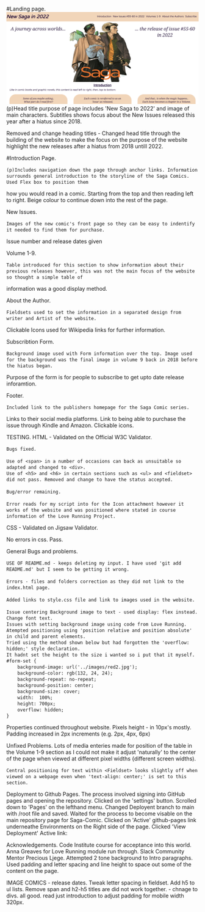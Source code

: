 #Landing page.
![Landing Page](/assets/images/LandingPage.png)
	(p)Head title purpose of page includes 'New Saga to 2022' and image of main characters. Subtitles shows focus about the New Issues released this year after a hiatus since 2018.

Removed and change heading titles - Changed head title through the building of the website to make the focus on the purpose of the website highlight the new releases after a 
hiatus from 2018 untill 2022.



#Introduction Page.

	(p)Includes navigation down the page through anchor links. Information surrounds general introduction to the storyline of the Saga Comics. Used Flex box to position them 
how you would read in a comic.
Starting from the top and then reading left to right.
Beige colour to continue down into the rest of the page.


New Issues.

	Images of the new comic's front page so they can be easy to indentify it needed to find them for purchase.
Issue number and release dates given


Volume 1-9.

	Table introduced for this section to show information about their previous releases however, this was not the main focus of the website so thought a simple table of 
information was a good display method.


About the Author.

	Fieldsets used to set the information in a separated design from writer and Artist of the website.
Clickable Icons used for Wikipedia links for further information.


Subscribtion Form.

	Background image used with Form information over the top. Image used for the background was the final image in volume 9 back in 2018 before the hiatus began.
Purpose of the form is for people to subscribe to get upto date release inforamtion.


Footer.

	Included link to the publishers homepage for the Saga Comic series.
Links to their social media platforms.
Link to being able to purchase the issue through Kindle and Amazon. 
Clickable icons.

TESTING.
HTML - Validated on the Official W3C Validator.

	Bugs fixed.

	Use of <span> in a number of occasions can back as unsuitable so adapted and changed to <div>.
	Use of <h5> and <h6> in certain sections such as <ul> and <fieldset> did not pass. Removed and change to have the status accepted.

	Bug/error remaining.

	Error reads for my script into for the Icon attachment however it works of the website and was positioned where stated in course information of the Love Running Project.

CSS - Validated on Jigsaw Validator.

No errors in css. Pass.

General Bugs and problems.

	USE OF README.md - keeps deleting my input. I have used 'git add README.md' but I seem to be getting it wrong.

	Errors - files and folders correction as they did not link to the index.html page. 

	Added links to style.css file and link to images used in the website.

	Issue centering Background image to text - used display: flex instead.
	Change font text.
	Issues with setting background image using code from Love Running.
	Atempted positioning using 'position relative and position absolute' in child and parent elements.
	Tried using the method shown below but had forgotten the 'overflow: hidden;' style declaration.
	It hadnt set the height to the size i wanted so i put that it myself.
	#form-set {
    	background-image: url('../images/red2.jpg');
    	background-color: rgb(132, 24, 24);
    	background-repeat: no-repeat;
    	background-position: center;
    	background-size: cover;
    	width:  100%;
    	height: 700px;
    	overflow: hidden;
	}

Properties continued throughout website.
	Pixels height - in 10px's mostly. 
	Padding increased in 2px increments (e.g. 2px, 4px, 6px)

Unfixed Problems.
	Lots of media enteries made for position of the table in the Volume 1-9 section as I could not make it adjust 'naturally' 
to the center of the page when viewed at different pixel widths {different screen widths).

	Central positioning for text within <Fieldset> looks slightly off when viewed on a webpage even when 'text-align: center;' is set to this section.

Deployment to Github Pages.
	The process involved signing into GitHub pages and opening the repository. 
		Clicked on the 'settings' button.
		Scrolled down to 'Pages' on the lefthand menu.
		Changed Deployent branch to main with /root file and saved.
		Waited for the process to become visable on the main repository page for Saga-Comic.
		Clicked on 'Active' github-pages link underneathe Environments on the Right side of the page.
		Clicked 'View Deployment'
		Active link: 




Acknowledgements.
Code Institute course for acceptance into this world.
Anna Greaves for Love Running module run through.
Slack Community
Mentor Precious Ljege.
Attempted 2 tone background to Intro paragraphs.
Used padding and letter spacing and line height to space out some of the content on the page.


IMAGE COMICS - release dates.
Tweak letter spacing in fieldset. Add h5 to ul lists.
Remove span and h2-h5 titles are did not work together. - chnage to divs. all good.
read just introduction to adjust padding for mobile width 320px.